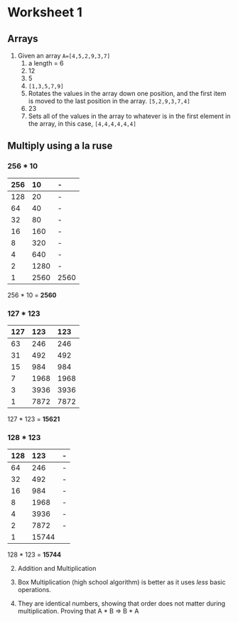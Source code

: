 # Worksheet 1

## Arrays

1. Given an array `A=[4,5,2,9,3,7]`  
   1. a length = 6
   2. 12
   3. 5
   4. `[1,3,5,7,9]` 
   5. Rotates the values in the array down one position, and the first item is moved to the last position in the array. `[5,2,9,3,7,4]`
   6. 23
   7. Sets all of the values in the array to whatever is in the first element in the array, in this case, `[4,4,4,4,4,4]` 

## Multiply using a la ruse

### 256 \* 10

| 256 | 10 | - |
| :--- | :--- | :--- |
| 128 | 20 | - |
| 64 | 40 | - |
| 32 | 80 | - |
| 16 | 160 | - |
| 8 | 320 | - |
| 4 | 640 | - |
| 2 | 1280 | - |
| 1 | 2560 | 2560 |

256 \* 10 = **2560**

### 127 \* 123

| 127 | 123 | 123 |
| :--- | :--- | :--- |
| 63 | 246 | 246 |
| 31 | 492 | 492 |
| 15 | 984 | 984 |
| 7 | 1968 | 1968 |
| 3 | 3936 | 3936 |
| 1 | 7872 | 7872 |

127 \* 123 = **15621**

### 128 \* 123

| 128 | 123 | - |
| :--- | :--- | :--- |
| 64 | 246 | - |
| 32 | 492 | - |
| 16 | 984 | - |
| 8 | 1968 | - |
| 4 | 3936 | - |
| 2 | 7872 | - |
| 1 | 15744 |  |

128 \* 123 = **15744**

2. Addition and Multiplication

3. Box Multiplication \(high school algorithm\) is better as it uses _less_ basic operations.

4. They are identical numbers, showing that order does not matter during multiplication. Proving that A \* B =&gt; B \* A



